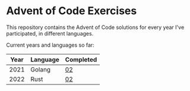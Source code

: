 Advent of Code Exercises
========================

This repository contains the Advent of Code solutions for every year I've participated, in different languages.

Current years and languages so far:

| Year | Language | Completed         |
| ---- | -------- | ----------------- |
| 2021 | Golang   | [02](2021-golang) |
| 2022 | Rust     | [02](2022-rust)   |



